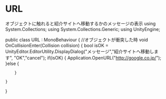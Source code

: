 # URL
オブジェクトに触れると紹介サイトへ移動するかのメッセージの表示
using System.Collections;
using System.Collections.Generic;
using UnityEngine;

public class URL : MonoBehaviour
{
    //オブジェクトが衝突した時
    void OnCollisionEnter(Collision collision)
    {
        bool isOK = UnityEditor.EditorUtility.DisplayDialog("メッセージ","紹介サイトへ移動します", "OK","cancel");
        if(isOK)
        {
            Application.OpenURL("http://google.co.jp/");
        }else
        {

        }
        
    }
}
